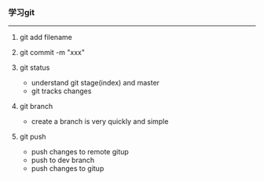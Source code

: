 ### 学习git
---
1. git add filename


2. git commit -m "xxx"
3. git status   
   + understand git stage(index) and master
   + git tracks changes
4. git branch
   + create a branch is very quickly and simple
5. git push
   + push changes to remote gitup
   + push to dev branch
   + push changes to gitup
